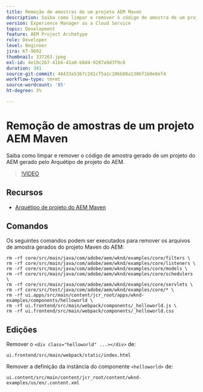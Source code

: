 ```yaml
---
title: Remoção de amostras de um projeto AEM Maven
description: Saiba como limpar e remover o código de amostra de um projeto do AEM gerado pelo Arquétipo de projeto do AEM.
version: Experience Manager as a Cloud Service
topic: Development
feature: AEM Project Archetype
role: Developer
level: Beginner
jira: KT-9092
thumbnail: 337263.jpeg
exl-id: 4e10c2b7-41b6-41a0-b8d4-9207a9d3f9c8
duration: 341
source-git-commit: 48433a5367c281cf5a1c106b08a1306f1b0e8ef4
workflow-type: tm+mt
source-wordcount: '85'
ht-degree: 3%

---
```


# Remoção de amostras de um projeto AEM Maven

Saiba como limpar e remover o código de amostra gerado de um projeto do AEM gerado pelo Arquétipo de projeto do AEM.

>[!VIDEO](https://video.tv.adobe.com/v/337263?quality=12&learn=on)


## Recursos

+ [Arquétipo de projeto do AEM Maven](https://github.com/adobe/aem-project-archetype)

## Comandos

Os seguintes comandos podem ser executados para remover os arquivos de amostra gerados do projeto Maven do AEM:

```
rm -rf core/src/main/java/com/adobe/aem/wknd/examples/core/filters \
rm -rf core/src/main/java/com/adobe/aem/wknd/examples/core/listeners \
rm -rf core/src/main/java/com/adobe/aem/wknd/examples/core/models \
rm -rf core/src/main/java/com/adobe/aem/wknd/examples/core/schedulers \
rm -rf core/src/main/java/com/adobe/aem/wknd/examples/core/servlets \
rm -rf core/src/test/java/com/adobe/aem/wknd/examples/core/* \
rm -rf ui.apps/src/main/content/jcr_root/apps/wknd-examples/components/helloworld \
rm -rf ui.frontend/src/main/webpack/components/_helloworld.js \
rm -rf ui.frontend/src/main/webpack/components/_helloworld.css
```

## Edições

Remover o `<div class="helloworld" ...></div>` de:

```
ui.frontend/src/main/webpack/static/index.html
```

Remover a definição da instância do componente `<helloworld>` de:

```
ui.content/src/main/content/jcr_root/content/wknd-examples/us/en/.content.xml
```
